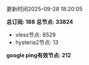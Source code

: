 更新时间2025-09-28 18:20:05

**总订阅: 188**
**总节点: 33824**
- vless节点: 8529
- hysteria2节点: 13

**google ping有效节点: 212**
